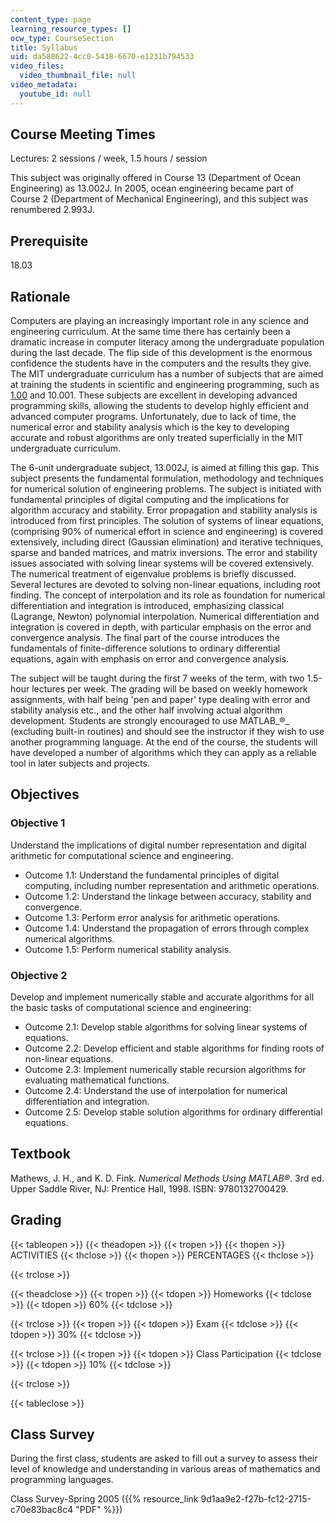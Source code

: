 ```yaml
---
content_type: page
learning_resource_types: []
ocw_type: CourseSection
title: Syllabus
uid: da588622-4cc0-5438-6670-e1231b794533
video_files:
  video_thumbnail_file: null
video_metadata:
  youtube_id: null
---
```


Course Meeting Times
--------------------

Lectures: 2 sessions / week, 1.5 hours / session

This subject was originally offered in Course 13 (Department of Ocean Engineering) as 13.002J. In 2005, ocean engineering became part of Course 2 (Department of Mechanical Engineering), and this subject was renumbered 2.993J.

Prerequisite
------------

18.03

Rationale
---------

Computers are playing an increasingly important role in any science and engineering curriculum. At the same time there has certainly been a dramatic increase in computer literacy among the undergraduate population during the last decade. The flip side of this development is the enormous confidence the students have in the computers and the results they give. The MIT undergraduate curriculum has a number of subjects that are aimed at training the students in scientific and engineering programming, such as [1.00](/courses/1-00-introduction-to-computers-and-engineering-problem-solving-spring-2012) and 10.001. These subjects are excellent in developing advanced programming skills, allowing the students to develop highly efficient and advanced computer programs. Unfortunately, due to lack of time, the numerical error and stability analysis which is the key to developing accurate and robust algorithms are only treated superficially in the MIT undergraduate curriculum.

The 6-unit undergraduate subject, 13.002J, is aimed at filling this gap. This subject presents the fundamental formulation, methodology and techniques for numerical solution of engineering problems. The subject is initiated with fundamental principles of digital computing and the implications for algorithm accuracy and stability. Error propagation and stability analysis is introduced from first principles. The solution of systems of linear equations, (comprising 90% of numerical effort in science and engineering) is covered extensively, including direct (Gaussian elimination) and iterative techniques, sparse and banded matrices, and matrix inversions. The error and stability issues associated with solving linear systems will be covered extensively. The numerical treatment of eigenvalue problems is briefly discussed. Several lectures are devoted to solving non-linear equations, including root finding. The concept of interpolation and its role as foundation for numerical differentiation and integration is introduced, emphasizing classical (Lagrange, Newton) polynomial interpolation. Numerical differentiation and integration is covered in depth, with particular emphasis on the error and convergence analysis. The final part of the course introduces the fundamentals of finite-difference solutions to ordinary differential equations, again with emphasis on error and convergence analysis.

The subject will be taught during the first 7 weeks of the term, with two 1.5-hour lectures per week. The grading will be based on weekly homework assignments, with half being 'pen and paper' type dealing with error and stability analysis etc., and the other half involving actual algorithm development. Students are strongly encouraged to use MATLAB_®_ (excluding built-in routines) and should see the instructor if they wish to use another programming language. At the end of the course, the students will have developed a number of algorithms which they can apply as a reliable tool in later subjects and projects.

Objectives
----------

### Objective 1

Understand the implications of digital number representation and digital arithmetic for computational science and engineering.

*   Outcome 1.1: Understand the fundamental principles of digital computing, including number representation and arithmetic operations.
*   Outcome 1.2: Understand the linkage between accuracy, stability and convergence.
*   Outcome 1.3: Perform error analysis for arithmetic operations.
*   Outcome 1.4: Understand the propagation of errors through complex numerical algorithms.
*   Outcome 1.5: Perform numerical stability analysis.

### Objective 2

Develop and implement numerically stable and accurate algorithms for all the basic tasks of computational science and engineering:

*   Outcome 2.1: Develop stable algorithms for solving linear systems of equations.
*   Outcome 2.2: Develop efficient and stable algorithms for finding roots of non-linear equations.
*   Outcome 2.3: Implement numerically stable recursion algorithms for evaluating mathematical functions.
*   Outcome 2.4: Understand the use of interpolation for numerical differentiation and integration.
*   Outcome 2.5: Develop stable solution algorithms for ordinary differential equations.

Textbook
--------

Mathews, J. H., and K. D. Fink. _Numerical Methods Using MATLAB®_. 3rd ed. Upper Saddle River, NJ: Prentice Hall, 1998. ISBN: 9780132700429.

Grading
-------

{{< tableopen >}}
{{< theadopen >}}
{{< tropen >}}
{{< thopen >}}
ACTIVITIES
{{< thclose >}}
{{< thopen >}}
PERCENTAGES
{{< thclose >}}

{{< trclose >}}

{{< theadclose >}}
{{< tropen >}}
{{< tdopen >}}
Homeworks
{{< tdclose >}}
{{< tdopen >}}
60%
{{< tdclose >}}

{{< trclose >}}
{{< tropen >}}
{{< tdopen >}}
Exam
{{< tdclose >}}
{{< tdopen >}}
30%
{{< tdclose >}}

{{< trclose >}}
{{< tropen >}}
{{< tdopen >}}
Class Participation
{{< tdclose >}}
{{< tdopen >}}
10%
{{< tdclose >}}

{{< trclose >}}

{{< tableclose >}}

Class Survey
------------

During the first class, students are asked to fill out a survey to assess their level of knowledge and understanding in various areas of mathematics and programming languages.

Class Survey-Spring 2005 ({{% resource_link 9d1aa9e2-f27b-fc12-2715-c70e83bac8c4 "PDF" %}})